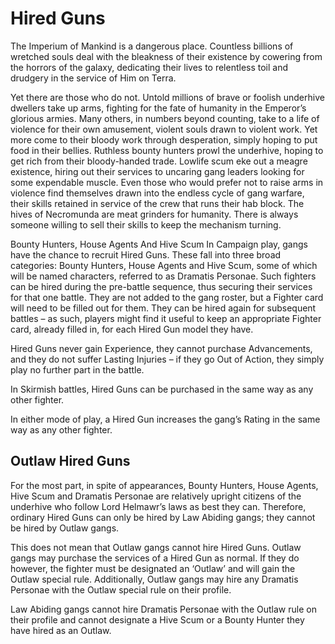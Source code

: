 
# Hired Guns

The Imperium of Mankind is a dangerous place. Countless billions of wretched souls deal with the
bleakness of their existence by cowering from the
horrors of the galaxy, dedicating their lives to relentless
toil and drudgery in the service of Him on Terra.

Yet there are those who do not. Untold millions of brave
or foolish underhive dwellers take up arms, fighting
for the fate of humanity in the Emperor’s glorious
armies. Many others, in numbers beyond counting, take to a life of violence for their own amusement,
violent souls drawn to violent work. Yet more come to
their bloody work through desperation, simply hoping
to put food in their bellies. Ruthless bounty hunters
prowl the underhive, hoping to get rich from their
bloody-handed trade. Lowlife scum eke out a meagre
existence, hiring out their services to uncaring gang
leaders looking for some expendable muscle. Even
those who would prefer not to raise arms in violence
find themselves drawn into the endless cycle of gang
warfare, their skills retained in service of the crew that
runs their hab block. The hives of Necromunda are meat grinders for
humanity. There is always someone willing to sell their
skills to keep the mechanism turning.

Bounty Hunters, House Agents And Hive Scum
In Campaign play, gangs have the chance to recruit
Hired Guns. These fall into three broad categories:
Bounty Hunters, House Agents and Hive Scum, some
of which will be named characters, referred to as
Dramatis Personae. Such fighters can be hired during
the pre-battle sequence, thus securing their services
for that one battle. They are not added to the gang
roster, but a Fighter card will need to be filled out
for them. They can be hired again for subsequent
battles – as such, players might find it useful to keep
an appropriate Fighter card, already filled in, for each
Hired Gun model they have.

Hired Guns never gain Experience, they cannot
purchase Advancements, and they do not suffer
Lasting Injuries – if they go Out of Action, they simply
play no further part in the battle.

In Skirmish battles, Hired Guns can be purchased in
the same way as any other fighter.

In either mode of play, a Hired Gun increases the
gang’s Rating in the same way as any other fighter.

## Outlaw Hired Guns

For the most part, in spite of appearances, Bounty Hunters, House Agents, Hive Scum and
Dramatis Personae are relatively upright citizens of
the underhive who follow Lord Helmawr’s laws as
best they can. Therefore, ordinary Hired Guns can
only be hired by Law Abiding gangs; they cannot be
hired by Outlaw gangs.

This does not mean that Outlaw gangs cannot
hire Hired Guns. Outlaw gangs may purchase
the services of a Hired Gun as normal. If they
do however, the fighter must be designated an
‘Outlaw’ and will gain the Outlaw special rule. Additionally, Outlaw gangs may hire any Dramatis
Personae with the Outlaw special rule on
their profile.

Law Abiding gangs cannot hire Dramatis Personae
with the Outlaw rule on their profile and cannot
designate a Hive Scum or a Bounty Hunter they
have hired as an Outlaw.
